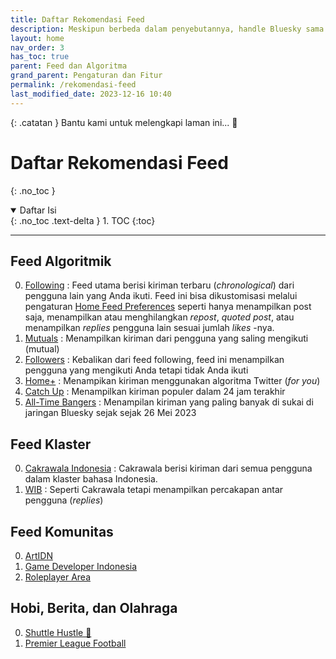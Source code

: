```yaml
---
title: Daftar Rekomendasi Feed
description: Meskipun berbeda dalam penyebutannya, handle Bluesky sama dengan username di media sosial lain.
layout: home
nav_order: 3
has_toc: true
parent: Feed dan Algoritma
grand_parent: Pengaturan dan Fitur
permalink: /rekomendasi-feed
last_modified_date: 2023-12-16 10:40
---
```


{: .catatan }
Bantu kami untuk melengkapi laman ini... 🥺

# Daftar Rekomendasi Feed
{: .no_toc }

<details open markdown="block">
  <summary>
    Daftar Isi
  </summary>
  {: .no_toc .text-delta }
1. TOC
{:toc}
</details>

---

## Feed Algoritmik
0. [Following](https://bsky.app) : Feed utama berisi kiriman terbaru (*chronological*) dari pengguna lain yang Anda ikuti. Feed ini bisa dikustomisasi melalui pengaturan [Home Feed Preferences](https://bsky.app/settings/home-feed) seperti hanya menampilkan post saja, menampilkan atau menghilangkan *repost*, *quoted post*, atau menampilkan *replies* pengguna lain sesuai jumlah *likes* -nya.
0. [Mutuals] : Menampilkan kiriman dari pengguna yang saling mengikuti (mutual)
0. [Followers] : Kebalikan dari feed following, feed ini menampilkan pengguna yang mengikuti Anda tetapi tidak Anda ikuti
0. [Home+] : Menampikan kiriman menggunakan algoritma Twitter (*for you*)
0. [Catch Up] : Menampilkan kiriman populer dalam 24 jam terakhir
0. [All-Time Bangers] : Menampilan kiriman yang paling banyak di sukai di jaringan Bluesky sejak sejak 26 Mei 2023

## Feed Klaster
0. [Cakrawala Indonesia] : Cakrawala berisi kiriman dari semua pengguna dalam klaster bahasa Indonesia.
0. [WIB] : Seperti Cakrawala tetapi menampilkan percakapan antar pengguna (*replies*)

## Feed Komunitas
0. [ArtIDN]
0. [Game Developer Indonesia]
0. [Roleplayer Area]

## Hobi, Berita, dan Olahraga
0. [Shuttle Hustle 🏸]
0. [Premier League Football]

[Mutuals]: https://bsky.app/profile/did:plc:tenurhgjptubkk5zf5qhi3og/feed/mutuals
[Followers]: https://bsky.app/profile/did:plc:q6gjnaw2blty4crticxkmujt/feed/my-followers
[Home+]: https://bsky.app/profile/did:plc:2wqomm3tjqbgktbrfwgvrw34/feed/home-plus
[Catch Up]: https://bsky.app/profile/did:plc:tenurhgjptubkk5zf5qhi3og/feed/catch-up
[All-Time Bangers]: https://bsky.app/profile/did:plc:q6gjnaw2blty4crticxkmujt/feed/at-bangers

[Cakrawala Indonesia]: https://bsky.app/profile/did:plc:7opjnfmb6gtbgjrsr3777ujx/feed/aaagz4bmp5o3c
[WIB]: https://bsky.app/profile/did:plc:hgtwngfanh2xh2euslos2vxn/feed/aaalk3ftf7vlk

[ArtIDN]: https://bsky.app/profile/did:plc:azrmmwkhztgcsx67h4uovdez/feed/aaamjjkbprune
[Game Developer Indonesia]: https://bsky.app/profile/did:plc:3rslglrz5mcgzw6tccvlgqlq/feed/aaakinkxpk4w2
[Roleplayer Area]: https://bsky.app/profile/did:plc:xur7zbo5lwkpqdaesnfzxncg/feed/aaac4e7t5emro

[Shuttle Hustle 🏸]: https://bsky.app/profile/did:plc:5pn2ilyzmfyu6jho4gbv2wrh/feed/aaanxcjfn2vn2
[Premier League Football]: https://bsky.app/profile/did:plc:ukwly4246zmbi537o4u36pff/feed/aaadbzfr4m6dm
